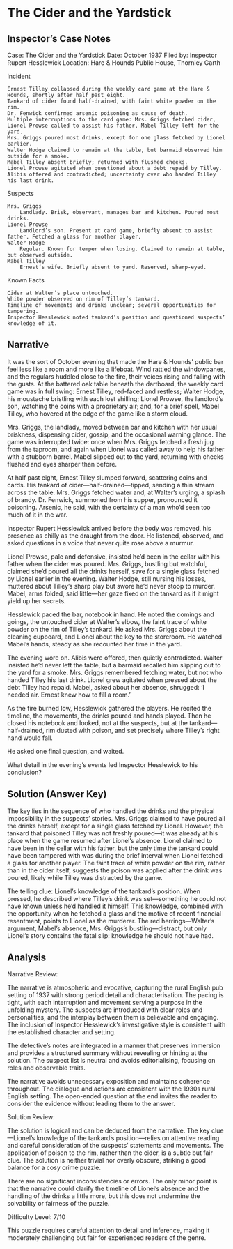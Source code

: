 # The Cider and the Yardstick

## Inspector’s Case Notes

Case: The Cider and the Yardstick
Date: October 1937
Filed by: Inspector Rupert Hesslewick
Location: Hare & Hounds Public House, Thornley Garth

Incident

    Ernest Tilley collapsed during the weekly card game at the Hare & Hounds, shortly after half past eight.
    Tankard of cider found half-drained, with faint white powder on the rim.
    Dr. Fenwick confirmed arsenic poisoning as cause of death.
    Multiple interruptions to the card game: Mrs. Griggs fetched cider, Lionel Prowse called to assist his father, Mabel Tilley left for the yard.
    Mrs. Griggs poured most drinks, except for one glass fetched by Lionel earlier.
    Walter Hodge claimed to remain at the table, but barmaid observed him outside for a smoke.
    Mabel Tilley absent briefly; returned with flushed cheeks.
    Lionel Prowse agitated when questioned about a debt repaid by Tilley.
    Alibis offered and contradicted; uncertainty over who handed Tilley his last drink.

Suspects

    Mrs. Griggs
        Landlady. Brisk, observant, manages bar and kitchen. Poured most drinks.
    Lionel Prowse
        Landlord’s son. Present at card game, briefly absent to assist father. Fetched a glass for another player.
    Walter Hodge
        Regular. Known for temper when losing. Claimed to remain at table, but observed outside.
    Mabel Tilley
        Ernest’s wife. Briefly absent to yard. Reserved, sharp-eyed.

Known Facts

    Cider at Walter’s place untouched.
    White powder observed on rim of Tilley’s tankard.
    Timeline of movements and drinks unclear; several opportunities for tampering.
    Inspector Hesslewick noted tankard’s position and questioned suspects’ knowledge of it.


## Narrative

It was the sort of October evening that made the Hare & Hounds’ public bar feel less like a room and more like a lifeboat. Wind rattled the windowpanes, and the regulars huddled close to the fire, their voices rising and falling with the gusts. At the battered oak table beneath the dartboard, the weekly card game was in full swing: Ernest Tilley, red-faced and restless; Walter Hodge, his moustache bristling with each lost shilling; Lionel Prowse, the landlord’s son, watching the coins with a proprietary air; and, for a brief spell, Mabel Tilley, who hovered at the edge of the game like a storm cloud.

Mrs. Griggs, the landlady, moved between bar and kitchen with her usual briskness, dispensing cider, gossip, and the occasional warning glance. The game was interrupted twice: once when Mrs. Griggs fetched a fresh jug from the taproom, and again when Lionel was called away to help his father with a stubborn barrel. Mabel slipped out to the yard, returning with cheeks flushed and eyes sharper than before.

At half past eight, Ernest Tilley slumped forward, scattering coins and cards. His tankard of cider—half-drained—tipped, sending a thin stream across the table. Mrs. Griggs fetched water and, at Walter’s urging, a splash of brandy. Dr. Fenwick, summoned from his supper, pronounced it poisoning. Arsenic, he said, with the certainty of a man who’d seen too much of it in the war.

Inspector Rupert Hesslewick arrived before the body was removed, his presence as chilly as the draught from the door. He listened, observed, and asked questions in a voice that never quite rose above a murmur.

Lionel Prowse, pale and defensive, insisted he’d been in the cellar with his father when the cider was poured. Mrs. Griggs, bustling but watchful, claimed she’d poured all the drinks herself, save for a single glass fetched by Lionel earlier in the evening. Walter Hodge, still nursing his losses, muttered about Tilley’s sharp play but swore he’d never stoop to murder. Mabel, arms folded, said little—her gaze fixed on the tankard as if it might yield up her secrets.

Hesslewick paced the bar, notebook in hand. He noted the comings and goings, the untouched cider at Walter’s elbow, the faint trace of white powder on the rim of Tilley’s tankard. He asked Mrs. Griggs about the cleaning cupboard, and Lionel about the key to the storeroom. He watched Mabel’s hands, steady as she recounted her time in the yard.

The evening wore on. Alibis were offered, then quietly contradicted. Walter insisted he’d never left the table, but a barmaid recalled him slipping out to the yard for a smoke. Mrs. Griggs remembered fetching water, but not who handed Tilley his last drink. Lionel grew agitated when pressed about the debt Tilley had repaid. Mabel, asked about her absence, shrugged: ‘I needed air. Ernest knew how to fill a room.’

As the fire burned low, Hesslewick gathered the players. He recited the timeline, the movements, the drinks poured and hands played. Then he closed his notebook and looked, not at the suspects, but at the tankard—half-drained, rim dusted with poison, and set precisely where Tilley’s right hand would fall.

He asked one final question, and waited.

What detail in the evening’s events led Inspector Hesslewick to his conclusion?

## Solution (Answer Key)

The key lies in the sequence of who handled the drinks and the physical impossibility in the suspects’ stories. Mrs. Griggs claimed to have poured all the drinks herself, except for a single glass fetched by Lionel. However, the tankard that poisoned Tilley was not freshly poured—it was already at his place when the game resumed after Lionel’s absence. Lionel claimed to have been in the cellar with his father, but the only time the tankard could have been tampered with was during the brief interval when Lionel fetched a glass for another player. The faint trace of white powder on the rim, rather than in the cider itself, suggests the poison was applied after the drink was poured, likely while Tilley was distracted by the game.

The telling clue: Lionel’s knowledge of the tankard’s position. When pressed, he described where Tilley’s drink was set—something he could not have known unless he’d handled it himself. This knowledge, combined with the opportunity when he fetched a glass and the motive of recent financial resentment, points to Lionel as the murderer. The red herrings—Walter’s argument, Mabel’s absence, Mrs. Griggs’s bustling—distract, but only Lionel’s story contains the fatal slip: knowledge he should not have had.

## Analysis

Narrative Review:

The narrative is atmospheric and evocative, capturing the rural English pub setting of 1937 with strong period detail and characterisation. The pacing is tight, with each interruption and movement serving a purpose in the unfolding mystery. The suspects are introduced with clear roles and personalities, and the interplay between them is believable and engaging. The inclusion of Inspector Hesslewick’s investigative style is consistent with the established character and setting.

The detective’s notes are integrated in a manner that preserves immersion and provides a structured summary without revealing or hinting at the solution. The suspect list is neutral and avoids editorialising, focusing on roles and observable traits.

The narrative avoids unnecessary exposition and maintains coherence throughout. The dialogue and actions are consistent with the 1930s rural English setting. The open-ended question at the end invites the reader to consider the evidence without leading them to the answer.

Solution Review:

The solution is logical and can be deduced from the narrative. The key clue—Lionel’s knowledge of the tankard’s position—relies on attentive reading and careful consideration of the suspects’ statements and movements. The application of poison to the rim, rather than the cider, is a subtle but fair clue. The solution is neither trivial nor overly obscure, striking a good balance for a cosy crime puzzle.

There are no significant inconsistencies or errors. The only minor point is that the narrative could clarify the timeline of Lionel’s absence and the handling of the drinks a little more, but this does not undermine the solvability or fairness of the puzzle.

Difficulty Level: 7/10

This puzzle requires careful attention to detail and inference, making it moderately challenging but fair for experienced readers of the genre.